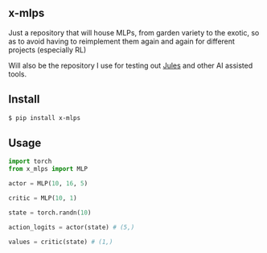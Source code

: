 ## x-mlps

Just a repository that will house MLPs, from garden variety to the exotic, so as to avoid having to reimplement them again and again for different projects (especially RL)

Will also be the repository I use for testing out [Jules](https://jules.google.com/) and other AI assisted tools.


## Install

```bash
$ pip install x-mlps
```

## Usage

```python
import torch
from x_mlps import MLP

actor = MLP(10, 16, 5)

critic = MLP(10, 1)

state = torch.randn(10)

action_logits = actor(state) # (5,)

values = critic(state) # (1,)
```
